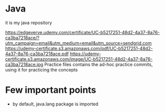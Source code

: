 # Java
it is my java repository


https://edgeverve.udemy.com/certificate/UC-b5217251-48d2-4a37-8a76-ca3ba7218ace/?utm_campaign=email&utm_medium=email&utm_source=sendgrid.com
https://udemy-certificate.s3.amazonaws.com/pdf/UC-b5217251-48d2-4a37-8a76-ca3ba7218ace.pdf
https://udemy-certificate.s3.amazonaws.com/image/UC-b5217251-48d2-4a37-8a76-ca3ba7218ace.jpg
Practice files contains the ad-hoc practice commits, using it for practicing the concepts


# Few important points
- by default, java.lang package is imported
